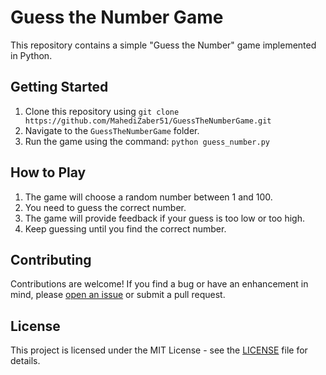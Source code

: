 # Guess the Number Game

This repository contains a simple "Guess the Number" game implemented in Python.

## Getting Started

1. Clone this repository using `git clone https://github.com/MahediZaber51/GuessTheNumberGame.git`
2. Navigate to the `GuessTheNumberGame` folder.
3. Run the game using the command: `python guess_number.py`

## How to Play

1. The game will choose a random number between 1 and 100.
2. You need to guess the correct number.
3. The game will provide feedback if your guess is too low or too high.
4. Keep guessing until you find the correct number.

## Contributing

Contributions are welcome! If you find a bug or have an enhancement in mind, please [open an issue](https://github.com/MahediZaber51/GuessTheNumberGame/issues) or submit a pull request.

## License

This project is licensed under the MIT License - see the [LICENSE](LICENSE) file for details.
